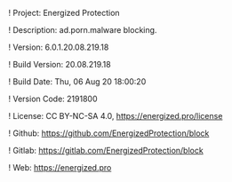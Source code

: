 ! Project: Energized Protection

! Description: ad.porn.malware blocking.

! Version: 6.0.1.20.08.219.18

! Build Version: 20.08.219.18

! Build Date: Thu, 06 Aug 20 18:00:20

! Version Code: 2191800

! License: CC BY-NC-SA 4.0, https://energized.pro/license

! Github: https://github.com/EnergizedProtection/block

! Gitlab: https://gitlab.com/EnergizedProtection/block


! Web: https://energized.pro
